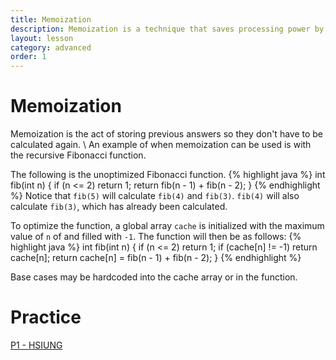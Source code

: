 ```yaml
---
title: Memoization
description: Memoization is a technique that saves processing power by caching function call results to avoid reprocessing. It is often used to speed up recursion.
layout: lesson
category: advanced
order: 1
---
```


# Memoization
Memoization is the act of storing previous answers so they don't have to be calculated again. \\
An example of when memoization can be used is with the recursive Fibonacci function.

The following is the unoptimized Fibonacci function.
{% highlight java %}
int fib(int n) {
	if (n <= 2)
		return 1;
	return fib(n - 1) + fib(n - 2);
}
{% endhighlight %}
Notice that `fib(5)` will calculate `fib(4)` and `fib(3)`. `fib(4)` will also calculate `fib(3)`, which has already been calculated.

To optimize the function, a global array `cache` is initialized with the maximum value of `n` of and filled with `-1`. The function will then be as follows:
{% highlight java %}
int fib(int n) {
	if (n <= 2)
		return 1;
	if (cache[n] != -1)
		return cache[n];
	return cache[n] = fib(n - 1) + fib(n - 2);
}
{% endhighlight %}

Base cases may be hardcoded into the cache array or in the function.

# Practice
[P1 - HSIUNG](https://dmoj.ca/problem/rgss1)
